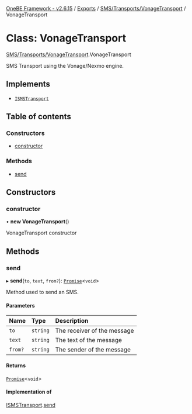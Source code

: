 [OneBE Framework - v2.6.15](../README.md) / [Exports](../modules.md) / [SMS/Transports/VonageTransport](../modules/SMS_Transports_VonageTransport.md) / VonageTransport

# Class: VonageTransport

[SMS/Transports/VonageTransport](../modules/SMS_Transports_VonageTransport.md).VonageTransport

SMS Transport using the Vonage/Nexmo engine.

## Implements

- [`ISMSTransport`](../interfaces/SMS_Transports_ISMSTransport.ISMSTransport.md)

## Table of contents

### Constructors

- [constructor](SMS_Transports_VonageTransport.VonageTransport.md#constructor)

### Methods

- [send](SMS_Transports_VonageTransport.VonageTransport.md#send)

## Constructors

### constructor

• **new VonageTransport**()

VonageTransport constructor

## Methods

### send

▸ **send**(`to`, `text`, `from?`): [`Promise`]( https://developer.mozilla.org/en-US/docs/Web/JavaScript/Reference/Global_Objects/Promise )<`void`\>

Method used to send an SMS.

#### Parameters

| Name | Type | Description |
| :------ | :------ | :------ |
| `to` | `string` | The receiver of the message |
| `text` | `string` | The text of the message |
| `from?` | `string` | The sender of the message |

#### Returns

[`Promise`]( https://developer.mozilla.org/en-US/docs/Web/JavaScript/Reference/Global_Objects/Promise )<`void`\>

#### Implementation of

[ISMSTransport](../interfaces/SMS_Transports_ISMSTransport.ISMSTransport.md).[send](../interfaces/SMS_Transports_ISMSTransport.ISMSTransport.md#send)
